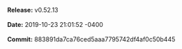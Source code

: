 **Release:** 
v0.52.13
<br><br>**Date:** 
2019-10-23 21:01:52 -0400
<br><br>**Commit:** 
883891da7ca76ced5aaa7795742df4af0c50b445
